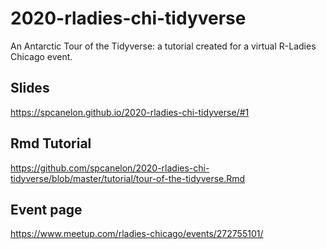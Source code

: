 # 2020-rladies-chi-tidyverse
An Antarctic Tour of the Tidyverse: a tutorial created for a virtual R-Ladies Chicago event.

## Slides
https://spcanelon.github.io/2020-rladies-chi-tidyverse/#1

## Rmd Tutorial
https://github.com/spcanelon/2020-rladies-chi-tidyverse/blob/master/tutorial/tour-of-the-tidyverse.Rmd

## Event page
https://www.meetup.com/rladies-chicago/events/272755101/
